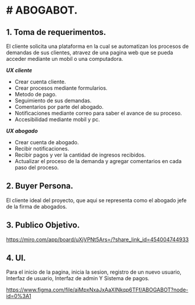 # # ABOGABOT.

## **1. Toma de requerimentos.**
El cliente solicita una plataforma en la cual se automatizan los procesos de demandas de sus clientes, atravez de una pagina web que se pueda acceder mediante un mobil o una computadora.

***UX cliente***
- Crear cuenta cliente.
- Crear procesos mediante formularios.
- Metodo de pago.
- Seguimiento de sus demandas.
- Comentarios por parte del abogado.
- Notificaciones mediante correo para saber el avance de su proceso.
- Accesibilidad mediante mobil y pc.

***UX abogado***
- Crear cuenta de abogado.
- Recibir notificaciones.
- Recibir pagos y ver la cantidad de ingresos recibidos.
- Actualizar el proceso de la demanda y agregar comentarios en cada paso del proceso.



## **2. Buyer Persona.**
El cliente ideal del proyecto, que aqui se representa como el abogado jefe de la firma de abogados.



## **3. Publico Objetivo.**

https://miro.com/app/board/uXjVPNt5Ars=/?share_link_id=454004744933

## **4. UI.**

Para el inicio de la pagina, inicia la sesion, registro de un nuevo usuario, Interfaz de usuario, Interfaz de admin Y Sistema de pagos.

https://www.figma.com/file/aiMpxNxaJxAaXINkqp6TFf/ABOGABOT?node-id=0%3A1


